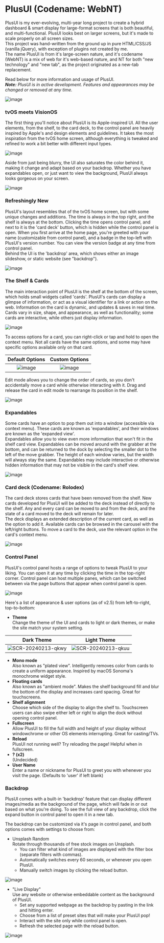 # PlusUI (Codename: WebNT)
PlusUI is my ever-evolving, multi-year long project to create a hybrid dashboard & smart display for large-format screens that is both beautiful, and multi-functional. PlusUI looks best on larger screens, but it's made to scale properly on all screen sizes.  
This project was hand-written from the ground up in pure HTML/CSS/JS (vanilla jQuery), with exception of plugins not created by me.  
The name PlusUI is from it's large-screen nature, and it's codename (WebNT) is a mix of web for it's web-based nature, and NT for both "new technology" and "new tab", as the project originated as a new-tab replacement.  

Read below for more information and usage of PlusUI.  
_**Note:** PlusUI is in active development. Features and appearances may be changed or removed at any time._

![image](https://github.com/Futur3Sn0w/plusUI/assets/18166632/49c1b259-262c-4c0a-aec3-aa2b37d9b9f8)  

### tvOS meets VisionOS
The first thing you'll notice about PlusUI is its Apple-inspired UI. All the user elements, from the shelf, to the card deck, to the control panel are heavily inspired by Apple's and design elements and guidelines. It takes the most inspiration from the tvOS home screen, although everything is tweaked and refined to work a bit better with different input types.  

![image](https://github.com/Futur3Sn0w/plusUI/assets/18166632/102ae4df-9237-4d38-b966-cd3e08cf2d82)  
  
Aside from just being blurry, the UI also saturates the color behind it, making it change and adapt based on your backdrop. Whether you have expandables open, or just want to view the background, PlusUI always looks gorgeous on your screen.  

![image](https://github.com/Futur3Sn0w/plusUI/assets/18166632/14c9042e-2a71-45c0-af25-db6fd89ba905)  

### Refreshingly New
PlusUI's layout resembles that of the tvOS home screen, but with some unique changes and additions. The time is always in the top right, and the shelf is always at the bottom. Clicking the time opens control panel, and next to it is the 'card deck' button, which is hidden while the control panel is open. When you first arrive at the home page, you're greeted with your name (customizable from control panel), and a badge in the top-left with PlusUI's version number. You can view the version badge at any time from control panel.  
Behind the UI is the 'backdrop' area, which shows either an image slideshow, or static website (see "backdrop").  

![image](https://github.com/Futur3Sn0w/plusUI/assets/18166632/98bfc4c2-8788-4684-8e86-55de93827c81)  

### The Shelf & Cards
The main interaction point of PlusUI is the shelf at the bottom of the screen, which holds small widgets called 'cards'. PlusUI's cards can display a glimpse of information, or act as a visual identifier for a link or action on the web. Information on the card is dynamic, and updates & saves in real time. Cards vary in size, shape, and appearance, as well as functionality; some cards are interactive, while others just display information.  

![image](https://github.com/Futur3Sn0w/plusUI/assets/18166632/b36ad33f-6e25-4263-9912-9ce22f5a0452)  


To access options for a card, you can right-click or tap and hold to open the context menu. Not all cards have the same options, and some may have specific options available only on that card.  

Default Options             |  Custom Options
:-------------------------:|:-------------------------:
![image](https://github.com/Futur3Sn0w/plusUI/assets/18166632/b01e6f40-85c9-4156-bc0c-f10ac5fc6225)  |  ![image](https://github.com/Futur3Sn0w/plusUI/assets/18166632/4a20cf5b-dd4b-460d-ba01-450c6fd2e53e)

Edit mode allows you to change the order of cards, so you don't accidentally move a card while otherwise interacting with it. Drag and release the card in edit mode to rearrange its position in the shelf.  

![image](https://github.com/Futur3Sn0w/plusUI/assets/18166632/1c274daf-fff4-4d26-90cd-f53d648f245b)  


### Expandables
Some cards have an option to pop them out into a window (accessible via context menu). These cards are known as 'expandables', and their windows are known as the 'expanded view'.  
Expandables allow you to view even more information that won't fit in the shelf card view. Expandables can be moved around with the grabber at the bottom, and can be returned to the dock by selecting the smaller dot to the left of the move grabber. The height of each window varies, but the width will always stay the same. Expandables may include interactive or otherwise hidden information that may not be visible in the card's shelf view.

![image](https://github.com/Futur3Sn0w/plusUI/assets/18166632/5fb18b38-0c9c-4126-bdc0-1f962a1372e8)

### Card deck (Codename: Rolodex)
The card deck stores cards that have been removed from the shelf. New cards developed for PlusUI will be added to the deck instead of directly to the shelf. Any and every card can be moved to and from the deck, and the state of a card moved to the deck will remain for later.  
The deck displays an extended description of the current card, as well as the option to add it. Available cards can be browsed in the carousel with the left/right buttons. To move a card to the deck, use the relevant option in the card's context menu.  

![image](https://github.com/Futur3Sn0w/plusUI/assets/18166632/76abe504-e501-48b8-a327-88e7c901b623)  

### Control Panel
PlusUI's control panel hosts a range of options to tweak PlusUI to your liking. You can open it at any time by clicking the time in the top-right corner. Control panel can host multiple panes, which can be switched between via the page buttons that appear when control panel is open.  

![image](https://github.com/Futur3Sn0w/plusUI/assets/18166632/bae894c9-6357-44d2-b42f-30d4d97dc213)  

Here's a list of appearance & user options (as of v2.5) from left-to-right, top-to-bottom:  
 - **Theme**  
   Change the theme of the UI and cards to light or dark themes, or make the site match your system setting.  

Dark Theme             |  Light Theme
:-------------------------:|:-------------------------:
![SCR-20240213-qkwy](https://github.com/Futur3Sn0w/plusUI/assets/18166632/942a4367-1879-4268-9d30-cae632671988)  |  ![SCR-20240213-qkuu](https://github.com/Futur3Sn0w/plusUI/assets/18166632/6b410965-4724-4470-b26f-6fd9adeee215)

 - **Mono mode**  
   Also known as "plated view". Intelligently removes color from cards to create a uniform appearance. Inspired by macOS Sonoma's monochrome widget style.
 - **Floating cards**  
   Also known as "ambient mode". Makes the shelf background fill and blur the bottom of the display and increases card spacing. Great for touchscreens.
 - **Shelf alignment**  
   Choose which side of the display to align the shelf to. Touchscreen users can also swipe either left or right to align the dock without opening control panel.
 - **Fullscreen**  
   Allow PlusUI to fill the full width and height of your display without windowchrome or other OS elements interrupting. Great for casting/TVs.
 - **Reload**  
   PlusUI not running well? Try reloading the page! Helpful when in fullscreen.
 - **? (x2)**  
   (Undecided)
 - **User Name**  
   Enter a name or nickname for PlusUI to greet you with whenever you visit the page. (Defaults to 'user' if left blank)

### Backdrop
PlusUI comes with a built-in 'backdrop' feature that can display different images/media as the background of the page, which will fade in or out based on what you're doing. To see the full view of any backdrop, click the expand button in control panel to open it in a new tab.  

The backdrop can be customized via it's page in control panel, and both options comes with settings to choose from:
 - Unsplash Random  
   Rotate through thousands of free stock images on Unsplash.  
   - You can filter what kind of images are displayed with the filter box (separate filters with commas).  
   - Automatically switches every 60 seconds, or whenever you open PlusUI.  
   - Manually switch images by clicking the reload button.

![image](https://github.com/Futur3Sn0w/plusUI/assets/18166632/5f6bc9a3-4287-420f-b4cf-a2d6b5a5d29c)  

 - "Live Display"  
   Use any website or otherwise embeddable content as the background of PlusUI.  
   - Set any supported webpage as the backdrop by pasting in the link and hitting enter.
   - Choose from a list of preset sites that will make your PlusUI pop!
   - Interact with the site only while control panel is open.
   - Refresh the selected page with the reload button.
   
![image](https://github.com/Futur3Sn0w/plusUI/assets/18166632/e3da7a1b-13f8-40c5-b36b-d6dab3c48787)  
